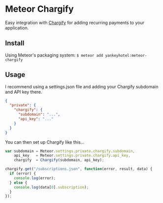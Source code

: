 # Meteor Chargify
Easy integration with [Chargify](http://chargify.com) for adding recurring payments to your application.

## Install
Using Meteor's packaging system:
`$ meteor add yankeyhotel:meteor-chargify`

## Usage

I recommend using a settings.json file and adding your Chargify subdomain and API key there.

```JSON
{
  "private": {
    "chargify": {
      "subdomain": "...",
      "api_key": "..."
    }
  }
}
```

You can then set up Chargify like this...

```JavaScript
var subdomain = Meteor.settings.private.chargify.subdomain,
    api_key   = Meteor.settings.private.chargify.api_key,
    chargify  = Chargify(subdomain, api_key);

chargify.get("/subscriptions.json", function(error, result, data) {
  if (error) {
    console.log(error);
  } else {
    console.log(data[0].subscription);
  }
});
```
